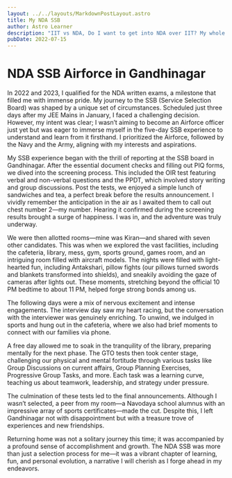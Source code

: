 ```yaml
---
layout: ../../layouts/MarkdownPostLayout.astro
title: My NDA SSB
author: Astro Learner
description: "IIT vs NDA, Do I want to get into NDA over IIT? My whole NDA journey written exam to SSB experience"
pubDate: 2022-07-15
---
```


# NDA SSB Airforce in Gandhinagar

In 2022 and 2023, I qualified for the NDA written exams, a milestone that filled me with immense pride. My journey to the SSB (Service Selection Board) was shaped by a unique set of circumstances. Scheduled just three days after my JEE Mains in January, I faced a challenging decision. However, my intent was clear; I wasn’t aiming to become an Airforce officer just yet but was eager to immerse myself in the five-day SSB experience to understand and learn from it firsthand. I prioritized the Airforce, followed by the Navy and the Army, aligning with my interests and aspirations.

My SSB experience began with the thrill of reporting at the SSB board in Gandhinagar. After the essential document checks and filling out PIQ forms, we dived into the screening process. This included the OIR test featuring verbal and non-verbal questions and the PPDT, which involved story writing and group discussions. Post the tests, we enjoyed a simple lunch of sandwiches and tea, a perfect break before the results announcement. I vividly remember the anticipation in the air as I awaited them to call out chest number 2—my number. Hearing it confirmed during the screening results brought a surge of happiness. I was in, and the adventure was truly underway.

We were then allotted rooms—mine was Kiran—and shared with seven other candidates. This was when we explored the vast facilities, including the cafeteria, library, mess, gym, sports ground, games room, and an intriguing room filled with aircraft models. The nights were filled with light-hearted fun, including Antakshari, pillow fights (our pillows turned swords and blankets transformed into shields), and sneakily avoiding the gaze of cameras after lights out. These moments, stretching beyond the official 10 PM bedtime to about 11 PM, helped forge strong bonds among us.

The following days were a mix of nervous excitement and intense engagements. The interview day saw my heart racing, but the conversation with the interviewer was genuinely enriching. To unwind, we indulged in sports and hung out in the cafeteria, where we also had brief moments to connect with our families via phone.

A free day allowed me to soak in the tranquility of the library, preparing mentally for the next phase. The GTO tests then took center stage, challenging our physical and mental fortitude through various tasks like Group Discussions on current affairs, Group Planning Exercises, Progressive Group Tasks, and more. Each task was a learning curve, teaching us about teamwork, leadership, and strategy under pressure.

The culmination of these tests led to the final announcements. Although I wasn’t selected, a peer from my room—a Navodaya school alumnus with an impressive array of sports certificates—made the cut. Despite this, I left Gandhinagar not with disappointment but with a treasure trove of experiences and new friendships.

Returning home was not a solitary journey this time; it was accompanied by a profound sense of accomplishment and growth. The NDA SSB was more than just a selection process for me—it was a vibrant chapter of learning, fun, and personal evolution, a narrative I will cherish as I forge ahead in my endeavors.